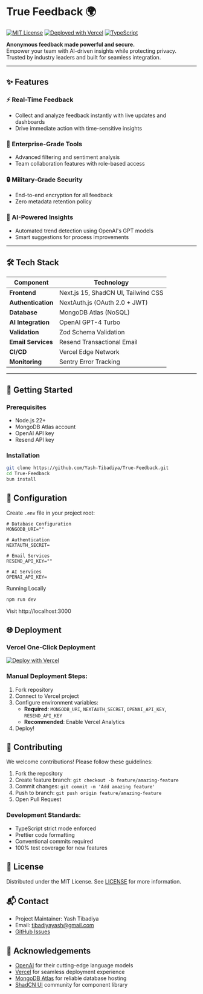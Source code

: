 # True Feedback 🌍

[![MIT License](https://img.shields.io/badge/License-MIT-green.svg)](https://opensource.org/licenses/MIT)
[![Deployed with Vercel](https://img.shields.io/badge/deployed%20with-vercel-%23000000.svg)](https://vercel.com)
[![TypeScript](https://img.shields.io/badge/lang-typescript-%23007ACC.svg)](https://www.typescriptlang.org/)

**Anonymous feedback made powerful and secure.**  
Empower your team with AI-driven insights while protecting privacy. Trusted by industry leaders and built for seamless integration.

---

## ✨ Features

### ⚡ Real-Time Feedback
- Collect and analyze feedback instantly with live updates and dashboards
- Drive immediate action with time-sensitive insights

### 💪 Enterprise-Grade Tools
- Advanced filtering and sentiment analysis
- Team collaboration features with role-based access

### 🔒 Military-Grade Security
- End-to-end encryption for all feedback
- Zero metadata retention policy

### 🤖 AI-Powered Insights
- Automated trend detection using OpenAI's GPT models
- Smart suggestions for process improvements

---

## 🛠 Tech Stack

| Component              | Technology                          |
|------------------------|-------------------------------------|
| **Frontend**           | Next.js 15, ShadCN UI, Tailwind CSS |
| **Authentication**     | NextAuth.js (OAuth 2.0 + JWT)       |
| **Database**           | MongoDB Atlas (NoSQL)               |
| **AI Integration**     | OpenAI GPT-4 Turbo                  |
| **Validation**         | Zod Schema Validation               |
| **Email Services**     | Resend Transactional Email          |
| **CI/CD**              | Vercel Edge Network                 |
| **Monitoring**         | Sentry Error Tracking               |

---

## 🚀 Getting Started

### Prerequisites
- Node.js 22+
- MongoDB Atlas account
- OpenAI API key
- Resend API key

### Installation

```bash
git clone https://github.com/Yash-Tibadiya/True-Feedback.git
cd True-Feedback
bun install
```

## 🔧 Configuration

Create `.env` file in your project root:

```env
# Database Configuration
MONGODB_URI=""

# Authentication
NEXTAUTH_SECRET=

# Email Services
RESEND_API_KEY=""

# AI Services
OPENAI_API_KEY=
```

Running Locally
```bash
npm run dev
```
Visit http://localhost:3000

## 🌐 Deployment

### Vercel One-Click Deployment
[![Deploy with Vercel](https://vercel.com/button)](https://vercel.com/new/clone?repository-url=https://github.com/Yash-Tibadiya/True-Feedback)

### Manual Deployment Steps:
1. Fork repository
2. Connect to Vercel project
3. Configure environment variables:
   - **Required**: `MONGODB_URI`, `NEXTAUTH_SECRET`, `OPENAI_API_KEY`, `RESEND_API_KEY`
   - **Recommended**: Enable Vercel Analytics
4. Deploy!

## 🤝 Contributing

We welcome contributions! Please follow these guidelines:

1. Fork the repository
2. Create feature branch: `git checkout -b feature/amazing-feature`
3. Commit changes: `git commit -m 'Add amazing feature'`
4. Push to branch: `git push origin feature/amazing-feature`
5. Open Pull Request

### Development Standards:
- TypeScript strict mode enforced
- Prettier code formatting
- Conventional commits required
- 100% test coverage for new features

## 📜 License

Distributed under the MIT License. See [LICENSE](LICENSE) for more information.

## 📬 Contact

- Project Maintainer: Yash Tibadiya
- Email: tibadiyayash@gmail.com
- [GitHub Issues](https://github.com/Yash-Tibadiya/True-Feedback/issues)

## 🌟 Acknowledgements

- [OpenAI](https://openai.com/) for their cutting-edge language models
- [Vercel](https://vercel.com/) for seamless deployment experience
- [MongoDB Atlas](https://www.mongodb.com/cloud/atlas) for reliable database hosting
- [ShadCN UI](https://ui.shadcn.com/) community for component library
